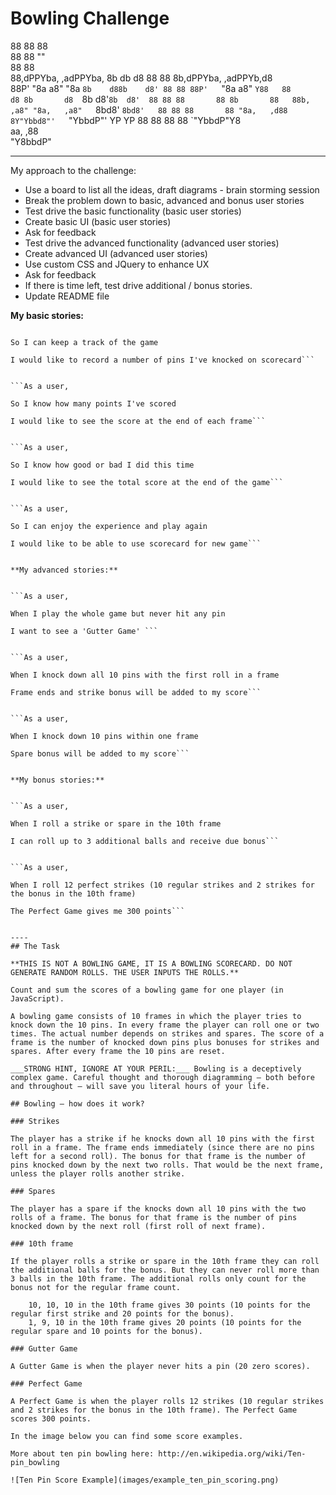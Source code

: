 Bowling Challenge
=================
88                                         88 88                          
88                                         88 ""                          
88                                         88                             
88,dPPYba,   ,adPPYba,  8b      db      d8 88 88 8b,dPPYba,   ,adPPYb,d8  
88P'    "8a a8"     "8a `8b    d88b    d8' 88 88 88P'   `"8a a8"    `Y88  
88       d8 8b       d8  `8b  d8'`8b  d8'  88 88 88       88 8b       88  
88b,   ,a8" "8a,   ,a8"   `8bd8'  `8bd8'   88 88 88       88 "8a,   ,d88  
8Y"Ybbd8"'   `"YbbdP"'      YP      YP     88 88 88       88  `"YbbdP"Y8  
                                                              aa,    ,88  
                                                               "Y8bbdP"


------
My approach to the challenge:

* Use a board to list all the ideas, draft diagrams - brain storming session
* Break the problem down to basic, advanced and bonus user stories
* Test drive the basic functionality (basic user stories)
* Create basic UI (basic user stories)
* Ask for feedback
* Test drive the advanced functionality (advanced user stories)
* Create advanced UI (advanced user stories)
* Use custom CSS and JQuery to enhance UX
* Ask for feedback
* If there is time left, test drive additional / bonus stories.
* Update README file

**My basic stories:**



```As a user,

So I can keep a track of the game

I would like to record a number of pins I've knocked on scorecard```


```As a user,

So I know how many points I've scored

I would like to see the score at the end of each frame```


```As a user,

So I know how good or bad I did this time

I would like to see the total score at the end of the game```


```As a user,

So I can enjoy the experience and play again

I would like to be able to use scorecard for new game```


**My advanced stories:**


```As a user,

When I play the whole game but never hit any pin

I want to see a 'Gutter Game' ```


```As a user,

When I knock down all 10 pins with the first roll in a frame

Frame ends and strike bonus will be added to my score```


```As a user,

When I knock down 10 pins within one frame

Spare bonus will be added to my score```


**My bonus stories:**


```As a user,

When I roll a strike or spare in the 10th frame

I can roll up to 3 additional balls and receive due bonus```


```As a user,

When I roll 12 perfect strikes (10 regular strikes and 2 strikes for the bonus in the 10th frame)

The Perfect Game gives me 300 points```


----
## The Task

**THIS IS NOT A BOWLING GAME, IT IS A BOWLING SCORECARD. DO NOT GENERATE RANDOM ROLLS. THE USER INPUTS THE ROLLS.**

Count and sum the scores of a bowling game for one player (in JavaScript).

A bowling game consists of 10 frames in which the player tries to knock down the 10 pins. In every frame the player can roll one or two times. The actual number depends on strikes and spares. The score of a frame is the number of knocked down pins plus bonuses for strikes and spares. After every frame the 10 pins are reset.

___STRONG HINT, IGNORE AT YOUR PERIL:___ Bowling is a deceptively complex game. Careful thought and thorough diagramming — both before and throughout — will save you literal hours of your life.

## Bowling — how does it work?

### Strikes

The player has a strike if he knocks down all 10 pins with the first roll in a frame. The frame ends immediately (since there are no pins left for a second roll). The bonus for that frame is the number of pins knocked down by the next two rolls. That would be the next frame, unless the player rolls another strike.

### Spares

The player has a spare if the knocks down all 10 pins with the two rolls of a frame. The bonus for that frame is the number of pins knocked down by the next roll (first roll of next frame).

### 10th frame

If the player rolls a strike or spare in the 10th frame they can roll the additional balls for the bonus. But they can never roll more than 3 balls in the 10th frame. The additional rolls only count for the bonus not for the regular frame count.

    10, 10, 10 in the 10th frame gives 30 points (10 points for the regular first strike and 20 points for the bonus).
    1, 9, 10 in the 10th frame gives 20 points (10 points for the regular spare and 10 points for the bonus).

### Gutter Game

A Gutter Game is when the player never hits a pin (20 zero scores).

### Perfect Game

A Perfect Game is when the player rolls 12 strikes (10 regular strikes and 2 strikes for the bonus in the 10th frame). The Perfect Game scores 300 points.

In the image below you can find some score examples.

More about ten pin bowling here: http://en.wikipedia.org/wiki/Ten-pin_bowling

![Ten Pin Score Example](images/example_ten_pin_scoring.png)
